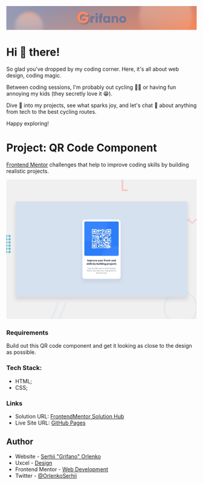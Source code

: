 ![](/assets/Banner.jpg)

# Hi 👋 there!

So glad you've dropped by my coding corner. Here, it's all about web design,
coding magic.

Between coding sessions, I'm probably out cycling 🚴‍♂️ or having fun annoying my
kids (they secretly love it 😁).

Dive 👀 into my projects, see what sparks joy, and let's chat 💬 about anything
from tech to the best cycling routes.

Happy exploring!

# Project: QR Code Component

[Frontend Mentor](https://www.frontendmentor.io) challenges that help to improve
coding skills by building realistic projects.

![](./assets/preview.jpg)

### Requirements

Build out this QR code component and get it looking as close to the design as
possible.

### Tech Stack:

- HTML;
- CSS;

### Links

- Solution URL:
  [FrontendMentor Solution Hub](https://www.frontendmentor.io/solutions/qrcode-component-clean-htmlandcss-WeW2xj8Dk5)
- Live Site URL: [GitHub Pages](https://grifano.github.io/fm-01-qr-code/)

## Author

- Website - [Serhii "Grifano" Orlenko](https://www.grifano.com)
- Uxcel - [Design](https://app.uxcel.com/ux/EE4PBID94EEH)
- Frontend Mentor -
  [Web Development](https://www.frontendmentor.io/profile/grifano)
- Twitter - [@OrlenkoSerhii](https://twitter.com/OrlenkoSerhii)
